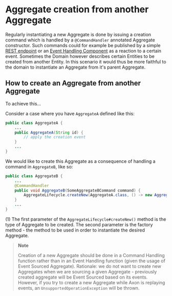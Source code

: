 # Aggregate creation from another Aggregate

Regularly instantiating a new Aggregate is done by issuing a creation command which is handled by a `@CommandHandler`
 annotated Aggregate constructor.
Such commands could for example be published by a simple [REST endpoint](../connecting-the-ui/command-publishing-use-cases.md)
 or an [Event Handling Component](../event-handling/handling-events.md) as a reaction to a certain event. 
Sometimes the Domain however describes certain Entities to be created from another Entity.
In this scenario it would thus be more faithful to the domain to instantiate an Aggregate from it's parent Aggregate.

## How to create an Aggregate from another Aggregate
To achieve this...

Consider a case where you have `AggregateA` defined like this:

```java
public class AggregateA {
    ...            
    public AggregateA(String id) {
        // apply the creation event
    }
    ...
}
```

We would like to create this Aggregate as a consequence of handling a command in `AggregateB`, like so:

```java
public class AggregateB {
    ...
    @CommandHandler
    public void AggregateB(SomeAggregateBCommand command) {
        AggregateLifecycle.createNew(AggregateA.class, () -> new AggregateA(/* provide the id for AggregateA */)); // (1)
    }
    ...
}
```

\(1\) The first parameter of the `AggregateLifecycle#createNew()` method is the type of Aggregate to be created. 
The second parameter is the factory method - the method to be used in order to instantiate the desired Aggregate.

> **Note** 
> 
> Creation of a new Aggregate should be done in a Command Handling function rather than in an Event Handling function
>  \(given the usage of Event Sourced Aggregate\). 
> Rationale: we do not want to create new Aggregates when we are sourcing a given Aggregate -
>  previously created aggregate will be Event Sourced based on its events. 
> However, if you try to create a new Aggregate while Axon is replaying events, an `UnsupportedOperationException` will be thrown.

<!--
## Aggregate-from-Aggregate Use Cases
-->